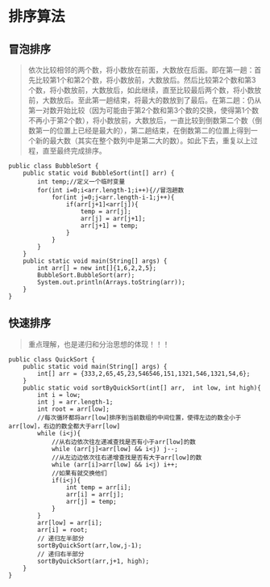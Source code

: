 # 排序算法

## 冒泡排序
>依次比较相邻的两个数，将小数放在前面，大数放在后面。即在第一趟：首先比较第1个和第2个数，将小数放前，大数放后。然后比较第2个数和第3个数，将小数放前，大数放后，如此继续，直至比较最后两个数，将小数放前，大数放后。至此第一趟结束，将最大的数放到了最后。在第二趟：仍从第一对数开始比较（因为可能由于第2个数和第3个数的交换，使得第1个数不再小于第2个数），将小数放前，大数放后，一直比较到倒数第二个数（倒数第一的位置上已经是最大的），第二趟结束，在倒数第二的位置上得到一个新的最大数（其实在整个数列中是第二大的数）。如此下去，重复以上过程，直至最终完成排序。

```
public class BubbleSort {
    public static void BubbleSort(int[] arr) {
        int temp;//定义一个临时变量
        for(int i=0;i<arr.length-1;i++){//冒泡趟数
            for(int j=0;j<arr.length-i-1;j++){
                if(arr[j+1]<arr[j]){
                    temp = arr[j];
                    arr[j] = arr[j+1];
                    arr[j+1] = temp;
                }
            }
        }
    }
    public static void main(String[] args) {
        int arr[] = new int[]{1,6,2,2,5};
        BubbleSort.BubbleSort(arr);
        System.out.println(Arrays.toString(arr));
    }
}
```

## 快速排序
>重点理解，也是递归和分治思想的体现！！！
```
public class QuickSort {
    public static void main(String[] args) {
        int[] arr = {333,2,65,45,23,546546,151,1321,546,1321,54,6};
    }
    public static void sortByQuickSort(int[] arr,  int low, int high){
        int i = low;
        int j = arr.length-1;
        int root = arr[low];
        //每次循环都将arr[low]排序到当前数组的中间位置，使得左边的数全小于arr[low]，右边的数全都大于arr[low]
        while (i<j){
            //从右边依次往左递减查找是否有小于arr[low]的数
            while (arr[j]<arr[low] && i<j) j--;
            //从左边边依次往右递增查找是否有大于arr[low]的数
            while (arr[i]>arr[low] && i<j) i++;
            //如果有就交换他们
            if(i<j){
                int temp = arr[i];
                arr[i] = arr[j];
                arr[j] = temp;
            }
        }
        arr[low] = arr[i];
        arr[i] = root;
        // 递归左半部分
        sortByQuickSort(arr,low,j-1);
        // 递归右半部分
        sortByQuickSort(arr,j+1, high);
    }
}
```